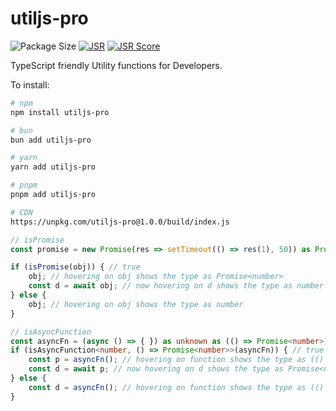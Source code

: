 # utiljs-pro
![Package Size](https://deno.bundlejs.com/badge?q=utiljs-pro)
[![JSR](https://jsr.io/badges/@praveen/utiljs-pro)](https://jsr.io/@praveen/utiljs-pro)
[![JSR Score](https://jsr.io/badges/@praveen/utiljs-pro/score)](https://jsr.io/@praveen/utiljs-pro/score)


TypeScript friendly Utility functions for Developers.

To install:

```bash
# npm
npm install utiljs-pro

# bun
bun add utiljs-pro

# yarn
yarn add utiljs-pro

# pnpm
pnpm add utiljs-pro

# CDN
https://unpkg.com/utiljs-pro@1.0.0/build/index.js
```


```ts
// isPromise
const promise = new Promise(res => setTimeout(() => res(1), 50)) as Promise<number> | number

if (isPromise(obj)) { // true
    obj; // hovering on obj shows the type as Promise<number>
    const d = await obj; // now hovering on d shows the type as number
} else {
    obj; // hovering on obj shows the type as number
}

```


```ts
// isAsyncFunction
const asyncFn = (async () => { }) as unknown as (() => Promise<number>) | (() => number)
if (isAsyncFunction<number, () => Promise<number>>(asyncFn)) { // true
    const p = asyncFn(); // hovering on function shows the type as (() => Promise<number>) and on p as Promise<number>
    const d = await p; // now hovering on d shows the type as Promise<number>
} else {
    const d = asyncFn(); // hovering on function shows the type as (() => number) and on d as number
}
```
